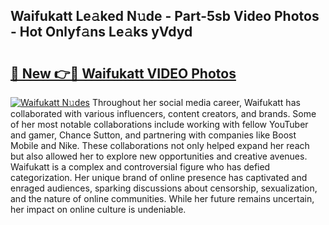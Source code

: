 ## Waifukatt Le𝚊ked N𝚞de - Part-5sb Video Photos - Hot Onlyf𝚊ns Le𝚊ks yVdyd

# <h2><a href="http://ab40307.deff.icu/?id=Waifukatt">🔗 New 👉🔴 Waifukatt VIDEO Photos</a></h2>

[![Waifukatt N𝚞des](https://i.imgur.com/rIISA9y.gif)](http://ab40307.deff.icu/?id=Waifukatt)
Throughout her social media career, Waifukatt has collaborated with various influencers, content creators, and brands. Some of her most notable collaborations include working with fellow YouTuber and gamer, Chance Sutton, and partnering with companies like Boost Mobile and Nike. These collaborations not only helped expand her reach but also allowed her to explore new opportunities and creative avenues. Waifukatt is a complex and controversial figure who has defied categorization. Her unique brand of online presence has captivated and enraged audiences, sparking discussions about censorship, sexualization, and the nature of online communities. While her future remains uncertain, her impact on online culture is undeniable.
